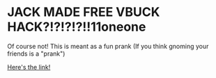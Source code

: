 # JACK MADE FREE VBUCK HACK?!?!?!?!!11oneone

Of course not! This is meant as a fun prank (If you think gnoming your friends is a "prank")

[Here's the link!](vbucksforfree.tk)